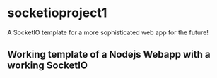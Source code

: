 # socketioproject1
A SocketIO template for a more sophisticated web app for the future!

Working template of a Nodejs Webapp with a working SocketIO
---------
